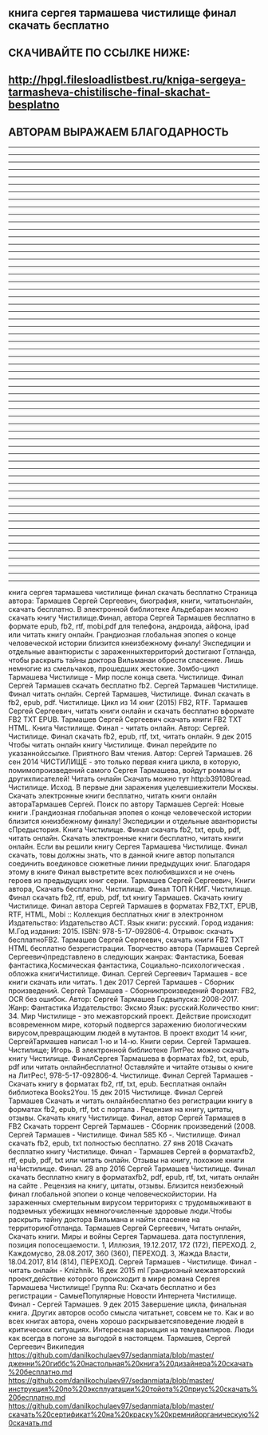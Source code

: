 книга сергея тармашева чистилище финал скачать бесплатно
--------------------------------------------------
СКАЧИВАЙТЕ ПО ССЫЛКЕ НИЖЕ:
--------------------------------------------------
http://hpgl.filesloadlistbest.ru/kniga-sergeya-tarmasheva-chistilische-final-skachat-besplatno
--------------------------------------------------
АВТОРАМ ВЫРАЖАЕМ БЛАГОДАРНОСТЬ
--------------------------------------------------
--------------------------------------------------
--------------------------------------------------
--------------------------------------------------
--------------------------------------------------
--------------------------------------------------
--------------------------------------------------
--------------------------------------------------
--------------------------------------------------
--------------------------------------------------
--------------------------------------------------
--------------------------------------------------
--------------------------------------------------
--------------------------------------------------
--------------------------------------------------
--------------------------------------------------
--------------------------------------------------
--------------------------------------------------
--------------------------------------------------
--------------------------------------------------
--------------------------------------------------
--------------------------------------------------
--------------------------------------------------
--------------------------------------------------
--------------------------------------------------
--------------------------------------------------
--------------------------------------------------
--------------------------------------------------
--------------------------------------------------
--------------------------------------------------
--------------------------------------------------
--------------------------------------------------
--------------------------------------------------
--------------------------------------------------
--------------------------------------------------
--------------------------------------------------
--------------------------------------------------
--------------------------------------------------
--------------------------------------------------
--------------------------------------------------
--------------------------------------------------
--------------------------------------------------
--------------------------------------------------
--------------------------------------------------
--------------------------------------------------
--------------------------------------------------
--------------------------------------------------
--------------------------------------------------
--------------------------------------------------
--------------------------------------------------
--------------------------------------------------
--------------------------------------------------
--------------------------------------------------
--------------------------------------------------
--------------------------------------------------
--------------------------------------------------
--------------------------------------------------
--------------------------------------------------
--------------------------------------------------
--------------------------------------------------
книга сергея тармашева чистилище финал скачать бесплатно Страница автора: Тармашев Сергей Сергеевич, биография, книги, читатьонлайн, скачать бесплатно. В электронной библиотеке Альдебаран можно скачать книгу Чистилище.Финал, автора Сергей Тармашев бесплатно в формате epub, fb2, rtf, mobi,pdf для телефона, андроида, айфона, ipad или читать книгу онлайн. Грандиозная глобальная эпопея о конце человеческой истории близится кнеизбежному финалу! Экспедиции и отдельные авантюристы с зараженныхтерриторий достигают Готланда, чтобы раскрыть тайны доктора Вильманаи обрести спасение. Лишь немногие из смельчаков, прошедших жестокие. Зомбо-цикл Тармашева Чистилище - Мир после конца света. Чистилище. Финал Сергей Тармашев скачать бесплатно fb2. Сергей Тармашев Чистилище. Финал  читать онлайн. Сергей Тармашев, Чистилище. Финал  скачать в fb2, epub, pdf. Чистилище. Цикл из 14 книг (2015) FB2, RTF. Тармашев Сергей Сергеевич, читать книги онлайн и скачать бесплатно вформате FB2 TXT EPUB. Тармашев Сергей Сергеевич скачать книги FB2 TXT HTML. Книга Чистилище. Финал - читать онлайн. Автор: Сергей. Чистилище. Финал скачать fb2, epub, rtf, txt, читать онлайн. 9 дек 2015  Чтобы читать онлайн книгу  Чистилище. Финал  перейдите по указаннойссылке. Приятного Вам чтения. Автор: Сергей Тармашев. 26 сен 2014  ЧИСТИЛИЩЕ - это только первая книга цикла, в которую, помимопроизведений самого Сергея Тармашева, войдут романы и другихписателей!  Читать онлайн Скачать можно тут http:b391080read. Чистилище. Исход. В первые дни заражения уцелевшиежители Москвы. Скачать электронные книги бесплатно, читать книги онлайн автораТармашев Сергей.  Поиск по автору Тармашев Сергей: Новые книги .Грандиозная глобальная эпопея о конце человеческой истории близится кнеизбежному финалу! Экспедиции и отдельные авантюристы сПредыстория. Книга
Чистилище. Финал скачать fb2, txt, epub, pdf, читать онлайн. Скачать электронные книги бесплатно, читать книги онлайн. Если вы решили книгу Сергея Тармашева Чистилище. Финал скачать, товы должны знать, что в данной книге автор попытался соединить воединовсе сюжетные линии предыдущих книг. Благодаря этому в книге Финал вывстретите всех полюбившихся и не очень героев из предыдущих книг серии. Тармашев Сергей Сергеевич, Книги автора, Скачать бесплатно. Чистилище. Финал  ТОП КНИГ. Чистилище. Финал скачать fb2, rtf, epub, pdf, txt книгу Тармашев. Скачать книгу Чистилище. Финал автора Сергей Тармашев в форматах FB2,TXT, EPUB, RTF, HTML, Mobi :: Коллекция бесплатных книг в электронном Издательство: Издательство АСТ. Язык книги: русский. Город издания: М.Год издания: 2015. ISBN: 978-5-17-092806-4. Отрывок: скачать бесплатноFB2. Тармашев Сергей Сергеевич, скачать книги FB2 TXT HTML бесплатно безрегистрации.  Творчество автора (Тармашев Сергей Сергеевич)представлено в следующих жанрах: Фантастика, Боевая фантастика,Космическая фантастика, Социально-психологическая . обложка книгиЧистилище. Финал. Сергей Сергеевич Тармашев - все книги скачать или читать. 1 дек 2017  Сергей Тармашев - Сборник произведений. Сергей Тармашев - Сборникпроизведений Формат: FB2, OCR без ошибок. Автор: Сергей Тармашев Годвыпуска: 2008-2017. Жанр: Фантастика Издательство: Эксмо Язык: русский.Количество книг: 34. Мир Чистилище - это межавторский проект. Действие происходит всовременном мире, который подвергся заражению биологическим вирусом,превращающим людей в мутантов. В проект входит 14 книг, СергейТармашев написал 1-ю и 14-ю. Книги серии. Сергей Тармашев. Чистилище; Игорь. В электронной библиотеке ЛитРес можно скачать книгу Чистилище. ФиналСергея Тармашева в форматах fb2, txt, epub, pdf или читать онлайнбесплатно! Оставляйте и читайте отзывы о книге на ЛитРес!, 978-5-17-092806-4. Чистилище. Финал Сергей Тармашев - Скачать книгу в форматах fb2, rtf, txt, epub. Бесплатная онлайн библиотека Books2You. 15 дек 2015  Чистилище. Финал Сергей Тармашев  Скачать и читать онлайнбесплатно без регистрации книгу в форматах fb2, epub, rtf, txt с портала . Рецензия на книгу, цитаты, отзывы. Скачать книгу Чистилище. Финал, автор Сергей Тармашев в FB2
Скачать торрент Сергей Тармашев - Сборник произведений (2008. Сергей Тармашев - Чистилище. Финал  585 Кб -. Чистилище. Финал скачать fb2, epub, txt полностью бесплатно. 27 янв 2018  Скачать бесплатно книгу Чистилище. Финал - Тармашев Сергей в форматахfb2, rtf, epub, pdf, txt или читать онлайн. Отзывы на книгу, похожие книги наЧистилище. Финал. 28 апр 2016  Сергей Тармашев Чистилище. Финал скачать бесплатно книгу в форматахfb2, pdf, epub, rtf, txt, читать онлайн на сайте . Рецензия на книгу, цитаты, отзывы. Близится неизбежный финал глобальной эпопеи о конце человеческойистории. На зараженных смертельным вирусом территориях с трудомвыживают в подземных убежищах немногочисленные здоровые люди.Чтобы раскрыть тайну доктора Вильмана и найти спасение на территориюГотланда. Тармашев Сергей Сергеевич, Читать онлайн, Cкачать книги. Миры и войны Сергея Тармашева. дата поступления, позиция попосещаемости. 1, Иллюзия, 19.12.2017, 172 (172), ПЕРЕХОД. 2, Каждомусво, 28.08.2017, 360 (360), ПЕРЕХОД. 3, Жажда Власти, 18.04.2017, 814 (814), ПЕРЕХОД. Сергей Тармашев - Чистилище. Финал - читать онлайн - Knizhnik. 16 дек 2015  ml Грандиозный межавторский проект,действие которого происходит в мире романа Сергея Тармашева Чистилище! Группа  Ru: Скачать бесплатно и без регистрации - СамыеПопулярные Новости Интернета  Чистилище. Финал - Сергей Тармашев. 9 дек 2015  Завершение цикла, финальная книга. Других авторов особо смысла читатьнет, совсем не то. Как и во всех книгах автора, очень хорошо раскрываетсяповедение людей в критических ситуациях. Интересная вариация на темувампиров. Люди как всегда в погоне за выгодой в настоящем. Тармашев, Сергей Сергеевич  Википедия
https://github.com/danilkochulaev97/sedanmiata/blob/master/дженни%20гиббс%20настольная%20книга%20дизайнера%20скачать%20бесплатно.md
https://github.com/danilkochulaev97/sedanmiata/blob/master/инструкция%20по%20эксплуатации%20тойота%20приус%20скачать%20бесплатно.md
https://github.com/danilkochulaev97/sedanmiata/blob/master/скачать%20сертификат%20на%20краску%20кремнийорганическую%20скачать.md